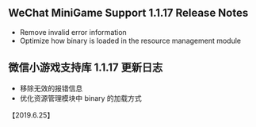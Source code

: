 ## WeChat MiniGame Support 1.1.17 Release Notes

* Remove invalid error information
* Optimize how binary is loaded in the resource management module

## 微信小游戏支持库 1.1.17 更新日志
* 移除无效的报错信息
* 优化资源管理模块中 binary 的加载方式


【2019.6.25】